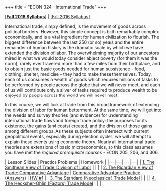 +++
title = "ECON 324 - International Trade"
+++

[[**Fall 2018 Syllabus**](https://www.dropbox.com/s/26dxgos34p5cfhs/ECON_324_Syllabus_Safner.pdf?dl=0)] | [[Fall 2016 Syllabus](https://www.dropbox.com/s/26dxgos34p5cfhs/ECON_324_Syllabus_Safner.pdf?dl=0)]

International trade, simply defined, is the movement of goods across political borders. However, this simple concept is both remarkably complex economically, and is a vital ingredient for human civilization to flourish. The biggest difference between the last 250 (or so) years and the entire remainder of human history is the dramatic scale by which we have extended the division of labor. The overwhelming majority of our ancestors mired in what we would today consider abject poverty (for them it was the norm), rarely ever travelled more than a few miles from their birthplace, and to obtain just the basic goods needed for human subsistence - food, clothing, shelter, medicine - they had to make these themselves. Today, each of us consumes a wealth of goods which requires millions of tasks to be performed by people across the globe that we will never meet, and each of us will contribute only a sliver of tasks required to produce wealth to be enjoyed by people across the world we will never meet. 

In this course, we will look at trade from this broad framework of extending the division of labor for human betterment. At the same time, we will get into the weeds and survey theories (and evidence) for  understanding international trade flows and foreign trade policy: the purposes for its existence, the gains (and costs) created, and the division of those gains among different groups. As these subjects often intersect with current geopolitical events, especially during election cycles, we will attempt to explain these events using economic theory. Nearly all international trade theories are extensions of basic microeconomics, so this class assumes you have met the *required prerequisite courses* - ECON 205, 206, and 306. 


| Lesson Slides | Practice Problems | Homework | 
|---|---|---|---|
| [1. The Smithean View of Trade: Division of Labor](https://www.dropbox.com/s/chz3mlpqm4vf3r3/Lesson1.pdf?dl=0) | | |
| [2. The Ricardian View of Trade: Comparative Advantage](https://www.dropbox.com/s/0jz926cugahow9m/Lesson2.pdf?dl=0) | [Comparative Advantage Practice](https://www.dropbox.com/s/iz6l2rne3uzxoog/Comparative%20Advantage%20Practice%20Problems.pdf?dl=0) ([Answers](https://www.dropbox.com/s/5aegit2q7ycukyl/Comparative%20Advantage%20Practice%20Problems%20Answers.pdf?dl=0)) | [HW #1](https://www.dropbox.com/s/ai1bb86v9hbii7s/Homework1.pdf?dl=0) | 
| [3. The Standard (Neoclassical) Trade Model](https://www.dropbox.com/s/zdy8x8btwcmc3k7/Lesson3.pdf?dl=0) | | | 
| [4. The Hecksher-Ohlin (Factors) Trade Model](https://www.dropbox.com/s/m0iiw3nm0hooe5j/Lesson4.pdf?dl=0) | | |
